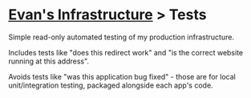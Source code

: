 # [Evan's Infrastructure](..) > Tests

Simple read-only automated testing of my production infrastructure.

Includes tests like "does this redirect work" and "is the correct website running at this address".

Avoids tests like "was this application bug fixed" - those are for local unit/integration testing, packaged alongside each app's code.